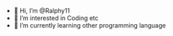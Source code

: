 - 👋 Hi, I’m @Ralphy11
- 👀 I’m interested in Coding etc
- 🌱 I’m currently learning other programming language
     

<!---
Ralphy11/Ralphy11 is a ✨ special ✨ repository because its `README.md` (this file) appears on your GitHub profile.
You can click the Preview link to take a look at your changes.
--->
